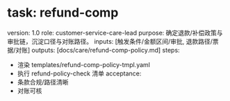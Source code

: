 # task: refund-comp

version: 1.0
role: customer-service-care-lead
purpose: 确定退款/补偿政策与审批链，沉淀口径与对账路径。
inputs: [触发条件/金额区间/审批, 退款路径/票据/对账]
outputs: [docs/care/refund-comp-policy.md]
steps:

- 渲染 templates/refund-comp-policy-tmpl.yaml
- 执行 refund-policy-check 清单
  acceptance:
- 条款合规/路径清晰
- 对账可核
